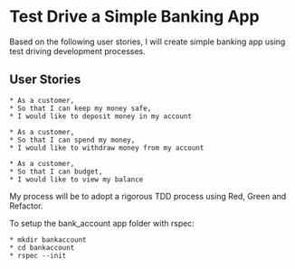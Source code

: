 # Test Drive a Simple Banking App

Based on the following user stories, I will create simple banking app using test driving development processes.

## User Stories
```
* As a customer,
* So that I can keep my money safe,
* I would like to deposit money in my account
```
```
* As a customer,
* So that I can spend my money,
* I would like to withdraw money from my account
```
```
* As a customer,
* So that I can budget,
* I would like to view my balance
```

My process will be to adopt a rigorous TDD process using Red, Green and Refactor.

To setup the bank_account app folder with rspec:

```
* mkdir bankaccount
* cd bankaccount
* rspec --init
```

